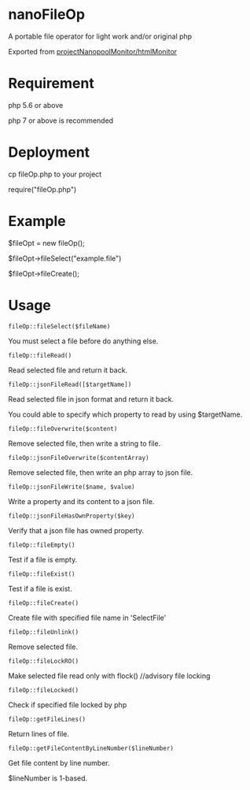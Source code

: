 # nanoFileOp
A portable file operator for light work and/or original php

Exported from [projectNanopoolMonitor/htmlMonitor](https://github.com/projectNanopoolMonitor/htmlMonitor)
# Requirement
php 5.6 or above

php 7 or above is recommended
# Deployment
cp fileOp.php to your project

require("fileOp.php")
# Example
$fileOpt = new fileOp();

$fileOpt->fileSelect("example.file")

$fileOpt->fileCreate();
# Usage
`fileOp::fileSelect($fileName)`

You must select a file before do anything else.

`fileOp::fileRead()`

Read selected file and return it back.

`fileOp::jsonFileRead([$targetName])`

Read selected file in json format and return it back.

You could able to specify which property to read by using $targetName.

`fileOp::fileOverwrite($content)`

Remove selected file, then write a string to file.

`fileOp::jsonFileOverwrite($contentArray)`

Remove selected file, then write an php array to json file.

`fileOp::jsonFileWrite($name, $value)`

Write a property and its content to a json file.

`fileOp::jsonFileHasOwnProperty($key)`

Verify that a json file has owned property.

`fileOp::fileEmpty()`

Test if a file is empty.

`fileOp::fileExist()`

Test if a file is exist.

`fileOp::fileCreate()`

Create file with specified file name in 'SelectFile'

`fileOp::fileUnlink()`

Remove selected file.

`fileOp::fileLockRO()`

Make selected file read only with flock() //advisory file locking

`fileOp::fileLocked()`

Check if specified file locked by php

`fileOp::getFileLines()`

Return lines of file.

`fileOp::getFileContentByLineNumber($lineNumber)`

Get file content by line number.

$lineNumber is 1-based.
